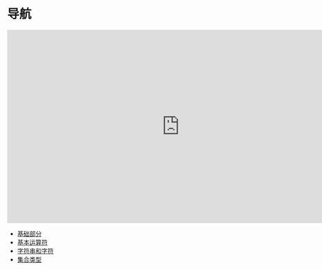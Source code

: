 # 导航

<iframe style="border:none" width="800" height="450" src="https://whimsical.com/embed/F8jsLi13MhSZN1tyafwXTu"></iframe>

- [基础部分](/swift/basic)
- [基本运算符](/swift/basic_operators)
- [字符串和字符](/swift/string)
- [集合类型](/swift/collection)